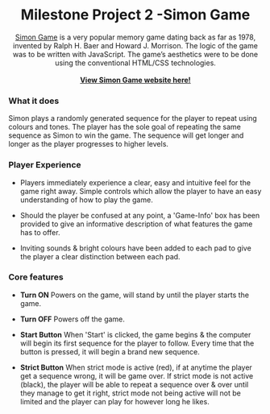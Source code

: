 <h1 align="center">
Milestone Project 2 -Simon Game 
</h1>

<div align="center"> 

[Simon Game](https://assugeni.github.io/milestone-simon/) is a very popular memory game dating back as far as 1978, invented by Ralph H. Baer and Howard J. Morrison. The logic of the game was to be written with JavaScript. The game’s aesthetics were to be done using the conventional HTML/CSS technologies.
<br><br>
[**View Simon Game website here!**](https://assugeni.github.io/milestone-simon/)


</div>

### What it does

Simon plays a randomly generated sequence for the player to repeat using colours and tones. The player has the sole goal of repeating the same sequence as Simon to win the game. The sequence will get longer and longer as the player progresses to higher levels.

### Player Experience

- Players immediately experience a clear, easy and intuitive feel for the game right away. Simple controls which allow the player to have an easy understanding of how to play the game. 
- Should the player be confused at any point, a 'Game-Info' box has been provided to give an informative description of what features the game has to offer.

- Inviting sounds & bright colours have been added to each pad to give the player a clear distinction between each pad.


### Core features

- **Turn ON**
Powers on the game, will stand by until the player starts the game.

- **Turn OFF**
Powers off the game.

- **Start Button**
When 'Start' is clicked, the game begins & the computer will begin its first sequence for the player to follow. Every time that the button is pressed, it will begin a brand new sequence.

- **Strict Button**
When strict mode is active (red), if at anytime the player get a sequence wrong, it will be game over. If strict mode is not active (black), the player will be able to repeat a sequence over & over until they manage to get it right, strict mode not being active will not be limited and the player can play for however long he likes.

